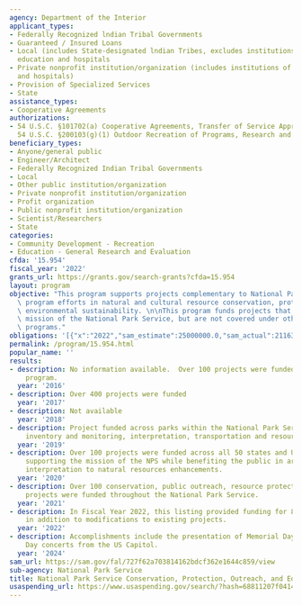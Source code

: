 ```yaml
---
agency: Department of the Interior
applicant_types:
- Federally Recognized lndian Tribal Governments
- Guaranteed / Insured Loans
- Local (includes State-designated lndian Tribes, excludes institutions of higher
  education and hospitals
- Private nonprofit institution/organization (includes institutions of higher education
  and hospitals)
- Provision of Specialized Services
- State
assistance_types:
- Cooperative Agreements
authorizations:
- 54 U.S.C. §101702(a) Cooperative Agreements, Transfer of Service Appropriated Funds;
  54 U.S.C. §200103(g)(1) Outdoor Recreation of Programs, Research and Education.
beneficiary_types:
- Anyone/general public
- Engineer/Architect
- Federally Recognized Indian Tribal Governments
- Local
- Other public institution/organization
- Private nonprofit institution/organization
- Profit organization
- Public nonprofit institution/organization
- Scientist/Researchers
- State
categories:
- Community Development - Recreation
- Education - General Research and Evaluation
cfda: '15.954'
fiscal_year: '2022'
grants_url: https://grants.gov/search-grants?cfda=15.954
layout: program
objective: "This program supports projects complementary to National Park Service\
  \ program efforts in natural and cultural resource conservation, protection, and\
  \ environmental sustainability. \n\nThis program funds projects that support the\
  \ mission of the National Park Service, but are not covered under other specific\
  \ programs."
obligations: '[{"x":"2022","sam_estimate":25000000.0,"sam_actual":21163065.0,"usa_spending_actual":21163065.48},{"x":"2023","sam_estimate":25000000.0,"sam_actual":29632750.0,"usa_spending_actual":28771608.98},{"x":"2024","sam_estimate":20000000.0,"sam_actual":0.0,"usa_spending_actual":32938097.91}]'
permalink: /program/15.954.html
popular_name: ''
results:
- description: No information available.  Over 100 projects were funded under this
    program.
  year: '2016'
- description: Over 400 projects were funded
  year: '2017'
- description: Not available
  year: '2018'
- description: Project funded across parks within the National Park Service included
    inventory and monitoring, interpretation, transportation and resource protection.
  year: '2019'
- description: Over 100 projects were funded across all 50 states and US territories
    supporting the mission of the NPS while benefiting the public in areas from cultural
    interpretation to natural resources enhancements.
  year: '2020'
- description: Over 100 conservation, public outreach, resource protection and education
    projects were funded throughout the National Park Service.
  year: '2021'
- description: In Fiscal Year 2022, this listing provided funding for 83 new projects
    in addition to modifications to existing projects.
  year: '2022'
- description: Accomplishments include the presentation of Memorial Day and Independence
    Day concerts from the US Capitol.
  year: '2024'
sam_url: https://sam.gov/fal/727f62a703814162bdcf362e1644c859/view
sub-agency: National Park Service
title: National Park Service Conservation, Protection, Outreach, and Education
usaspending_url: https://www.usaspending.gov/search/?hash=68811207f0414861971ecb88a939fb43
---
```

